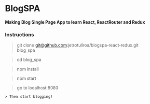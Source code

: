 # BlogSPA

#### Making Blog Single Page App to learn React, ReactRouter and Redux


### Instructions

  > git clone git@github.com:jetrotullroa/blogspa-react-redux.git blog_spa

  > cd blog_spa

  > npm install

  > npm start

  > go to localhost:8080

	> Then start blogging!
```
